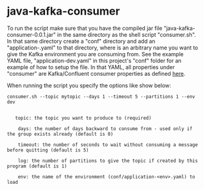 # java-kafka-consumer
To run the script make sure that you have the compiled jar file "java-kafka-consumer-0.0.1.jar" in the same directory as 
the shell script "consumer.sh". In that same directory create a "conf" directory and add an "application-<env>.yaml" to 
that directory, where <env> is an arbitrary name you want to give the Kafka environment you are consuming from. See
the example YAML file, "application-dev.yaml" in this project's "conf" folder for an example of how to setup the file.
In that YAML, all properties under "consumer" are Kafka/Confluent consumer properties as defined 
[here](https://docs.confluent.io/platform/current/installation/configuration/consumer-configs.html).

When running the script you specify the options like show below:

```
consumer.sh --topic mytopic --days 1 --timeout 5 --partitions 1 --env dev


   topic: the topic you want to produce to (required)
    
    days: the number of days backward to consume from - used only if the group exists already (default is 0)
    
    timeout: the number of seconds to wait without consuming a message before quitting (default is 5)
    
    log: the number of partitions to give the topic if created by this program (default is 1)
    
    env: the name of the environment (conf/application-<env>.yaml) to load
```